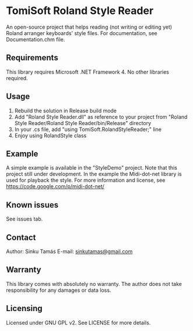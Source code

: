 TomiSoft Roland Style Reader
============================

An open-source project that helps reading (not writing or editing yet) Roland arranger keyboards' style files.
For documentation, see Documentation.chm file.

Requirements
------------
This library requires Microsoft .NET Framework 4. No other libraries required.

Usage
-----
1. Rebuild the solution in Release build mode
2. Add "Roland Style Reader.dll" as reference to your project from "Roland Style Reader/Roland Style Reader/bin/Release" directory
3. In your .cs file, add "using TomiSoft.RolandStyleReader;" line
4. Enjoy using RolandStyle class

Example
-------
A simple example is available in the "StyleDemo" project. Note that this project still under development. In the
example the Midi-dot-net library is used for playback the style. For more information and license, see
https://code.google.com/p/midi-dot-net/

Known issues
------------
See issues tab.

Contact
-------
Author: Sinku Tamás
E-mail: sinkutamas@gmail.com

Warranty
--------
This library comes with absolutely no warranty. The author does not take responsibility for any damages or data loss.

Licensing
---------
Licensed under GNU GPL v2. See LICENSE for more details.
